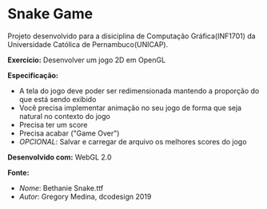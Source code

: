 # Snake Game

Projeto desenvolvido para a disiciplina de Computação Gráfica(INF1701) da Universidade Católica de Pernambuco(UNICAP).

**Exercício:** Desenvolver um jogo 2D em OpenGL

**Especificação:**

- A tela do jogo deve poder ser redimensionada mantendo a proporção do que está sendo exibido
- Você precisa implementar animação no seu jogo de forma que seja natural no contexto do jogo
- Precisa ter um score
- Precisa acabar ("Game Over")
- _OPCIONAL​_: Salvar e carregar de arquivo os melhores scores do jogo

**Desenvolvido com:** WebGL 2.0

**Fonte:**

- _Nome_: Bethanie Snake.ttf
- _Autor_: Gregory Medina, dcodesign 2019
